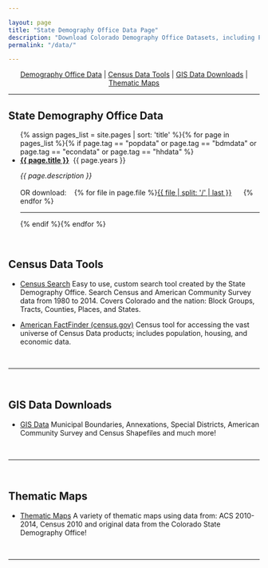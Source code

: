 ```yaml
---

layout: page
title: "State Demography Office Data Page"
description: "Download Colorado Demography Office Datasets, including Population Estimates and Forecasts, Housing and Household, Economic, and more."
permalink: "/data/"

---
```


<div style="text-align: center;" markdown="1">

[Demography Office Data](#state-demography-office-data) \| [Census Data Tools](#census-data-tools) \| [GIS Data Downloads](/gis/gis-data#gis-data) \| [Thematic Maps](/gis/thematic-maps#thematic-maps)

</div>


---

## State Demography Office Data

<ul>{% assign pages_list = site.pages | sort: 'title' %}{% for page in pages_list %}{% if page.tag == "popdata" or page.tag == "bdmdata"  or page.tag == "econdata" or page.tag == "hhdata" %}<br /><li><b><a href="{{ page.url }}">{{ page.title }}</a></b>&nbsp;&nbsp;{{ page.years }}</li><p><i>{{ page.description }} </i><br /><br />OR download:&nbsp;&nbsp;&nbsp;&nbsp;{% for file in page.file %}<a href="{{ file }}">{{ file | split: '/' | last }}</a>&nbsp;&nbsp;&nbsp;&nbsp;&nbsp;&nbsp;{% endfor %}</p><hr>{% endif %}{% endfor %}</ul>


<br />

## Census Data Tools

 - [Census Search](/CensusAPI) Easy to use, custom search tool created by the State Demography Office.  Search Census and American Community Survey data from 1980 to 2014.  Covers Colorado and the nation: Block Groups, Tracts, Counties, Places, and States.
 
 - [American FactFinder (census.gov)](http://factfinder.census.gov/faces/nav/jsf/pages/index.xhtml) Census tool for accessing the vast universe of Census Data products; includes population, housing, and economic data.

<br />

---
<br />

## GIS Data Downloads

- [GIS Data](/gis/gis-data#gis-data) Municipal Boundaries, Annexations, Special Districts, American Community Survey and Census Shapefiles and much more!

<br />

---
<br />

## Thematic Maps

- [Thematic Maps](/gis/thematic-maps#thematic-maps)  A variety of thematic maps using data from: ACS 2010-2014, Census 2010 and original data from the Colorado State Demography Office!

<br />

---


